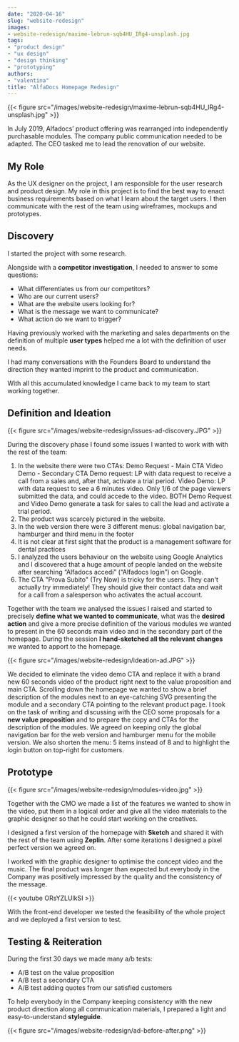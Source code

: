 ```yaml
---
date: "2020-04-16"
slug: "website-redesign"
images:
- website-redesign/maxime-lebrun-sqb4HU_IRg4-unsplash.jpg
tags:
- "product design"
- "ux design"
- "design thinking"
- "prototyping"
authors:
- "valentina"
title: "AlfaDocs Homepage Redesign"
---
```


{{< figure src="/images/website-redesign/maxime-lebrun-sqb4HU_IRg4-unsplash.jpg" >}}

In July 2019, Alfadocs’ product offering was rearranged into independently purchasable modules. The company public communication needed to be adapted. The CEO tasked me to lead the renovation of our website.

## My Role

As the UX designer on the project, I am responsible for the user research and product design. My role in this project is to find the best way to enact business requirements based on what I learn about the target users. I then communicate with the rest of the team using wireframes, mockups and prototypes.

## Discovery

I started the project with some research.

Alongside with a **competitor investigation**, I needed to answer to some questions:
* What differentiates us from our competitors?
* Who are our current users?
* What are the website users looking for?
* What is the message we want to communicate?
* What action do we want to trigger?

Having previously worked with the marketing and sales departments on the definition of multiple **user types** helped me a lot with the definition of user needs.

I had many conversations with the Founders Board to understand the direction they wanted imprint to the product and communication.

With all this accumulated knowledge I came back to my team to start working together.

## Definition and Ideation

{{< figure src="/images/website-redesign/issues-ad-discovery.JPG" >}}

During the discovery phase I found some issues I wanted to work with with the rest of the team:
1. In the website there were two CTAs:
  Demo Request - Main CTA
  Video Demo - Secondary CTA
  Demo request: LP with data request to receive a call from a sales and, after that, activate a trial period.
  Video Demo: LP with data request to see a 6 minutes video. Only 1/6 of the page viewers submitted the data, and could accede to the video.
  BOTH Demo Request and Video Demo generate a task for sales to call the lead and activate a trial period.
2. The product was scarcely pictured in the website.
3. In the web version there were 3 different menus: global navigation bar, hamburger and third menu in the footer
4. It is not clear at first sight that the product is a management software for dental practices
5. I analyzed the users behaviour on the website using Google Analytics and I discovered that a huge amount of people landed on the website after searching “Alfadocs accedi” (“Alfadocs login”) on Google.
6. The CTA "Prova Subito" (Try Now) is tricky for the users. They can't actually try immediately! They should give their contact data and wait for a call from a salesperson who activates the actual account.

Together with the team we analysed the issues I raised and started to precisely **define what we wanted to communicate**, what was the **desired action** and give a more precise definition of the various modules we wanted to present in the 60 seconds main video and in the secondary part of the homepage. During the session **I hand-sketched all the relevant changes** we wanted to apport to the homepage.

{{< figure src="/images/website-redesign/ideation-ad.JPG" >}}

We decided to eliminate the video demo CTA and replace it with a brand new 60 seconds video of the product right next to the value proposition and main CTA.
Scrolling down the homepage we wanted to show a brief description of the modules next to an eye-catching SVG presenting the module and a secondary CTA pointing to the relevant product page.
I took on the task of writing and discussing with the CEO some proposals for a **new value proposition** and to prepare the copy and CTAs for the description of the modules.
We agreed on keeping only the global navigation bar for the web version and hamburger menu for the mobile version. We also shorten the menu: 5 items instead of 8 and to highlight the login button on top-right for customers.

## Prototype

{{< figure src="/images/website-redesign/modules-video.jpg" >}}

Together with the CMO we made a list of the features we wanted to show in the video, put them in a logical order and give all the video materials to the graphic designer so that he could start working on the creatives.

I designed a first version of the homepage with **Sketch** and shared it with the rest of the team using **Zeplin**. After some iterations I designed a pixel perfect version we agreed on.

I worked with the graphic designer to optimise the concept video and the music. The final product was longer than expected but everybody in the Company was positively impressed by the quality and the consistency of the message.

{{< youtube ORsYZLUlkSI >}}

With the front-end developer we tested the feasibility of the whole project and we deployed a first version to test.

## Testing & Reiteration

During the first 30 days we made many a/b tests:
* A/B test on the value proposition
* A/B test a secondary CTA
* A/B test adding quotes from our satisfied customers

To help everybody in the Company keeping consistency with the new product direction along all communication materials, I prepared a light and easy-to-understand **styleguide**.

{{< figure src="/images/website-redesign/ad-before-after.png" >}}
